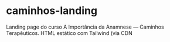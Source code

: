 # caminhos-landing
Landing page do curso A Importância da Anamnese — Caminhos Terapêuticos. HTML estático com Tailwind (via CDN
